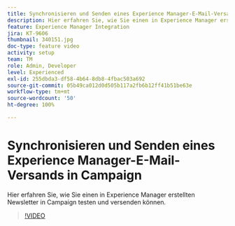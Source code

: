 ```yaml
---
title: Synchronisieren und Senden eines Experience Manager-E-Mail-Versands in Campaign
description: Hier erfahren Sie, wie Sie einen in Experience Manager erstellten Newsletter in Campaign testen und versenden können.
feature: Experience Manager Integration
jira: KT-9606
thumbnail: 340151.jpg
doc-type: feature video
activity: setup
team: TM
role: Admin, Developer
level: Experienced
exl-id: 255dbda3-df58-4b64-8db8-4fbac503a692
source-git-commit: 05b49ca012d0d505b117a2fb6b12ff41b51be63e
workflow-type: tm+mt
source-wordcount: '50'
ht-degree: 100%

---
```


# Synchronisieren und Senden eines Experience Manager-E-Mail-Versands in Campaign

Hier erfahren Sie, wie Sie einen in Experience Manager erstellten Newsletter in Campaign testen und versenden können.

>[!VIDEO](https://video.tv.adobe.com/v/340151?quality=12&learn=on)
